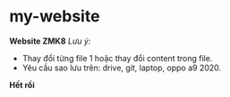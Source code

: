 # my-website
**Website ZMK8**
*Lưu ý:*
- Thay đổi từng file 1 hoặc thay đổi content trong file.
- Yêu cầu sao lưu trên: drive, git, laptop, oppo a9 2020.

**Hết rồi**